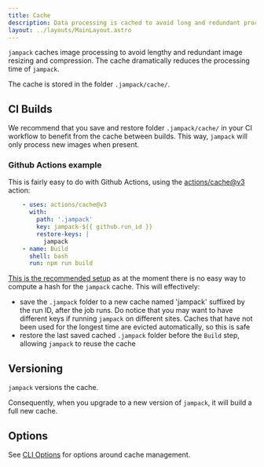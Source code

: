 ```yaml
---
title: Cache
description: Data processing is cached to avoid long and redundant processing.
layout: ../layouts/MainLayout.astro
---
```


`jampack` caches image processing to avoid lengthy and redundant image resizing and compression.
The cache dramatically reduces the processing time of `jampack`.

The cache is stored in the folder `.jampack/cache/`.

## CI Builds

We recommend that you save and restore folder `.jampack/cache/` in your CI workflow
to benefit from the cache between builds. This way, `jampack` will only process new images when present.

### Github Actions example

This is fairly easy to do with Github Actions, using the [actions/cache@v3](https://github.com/actions/cache) action:

```yml
    - uses: actions/cache@v3
      with:
        path: '.jampack'
        key: jampack-${{ github.run_id }}
        restore-keys: |
          jampack
    - name: Build
      shell: bash
      run: npm run build
```

[This is the recommended setup](https://github.com/actions/cache/blob/main/tips-and-workarounds.md#update-a-cache) as at the moment there is no easy way to compute a hash for the `jampack` cache. This will effectively:
- save the `.jampack` folder to a new cache named 'jampack' suffixed by the run ID, after the job runs. Do notice that you may want to have different keys if running `jampack` on different sites. Caches that have not been used for the longest time are evicted automatically, so this is safe
- restore the last saved cached `.jampack` folder before the `Build` step, allowing `jampack` to reuse the cache

## Versioning

`jampack` versions the cache.

Consequently, when you upgrade to a new version of `jampack`, it will build a full new cache.

## Options

See [CLI Options](./cli-options/) for options around cache management.